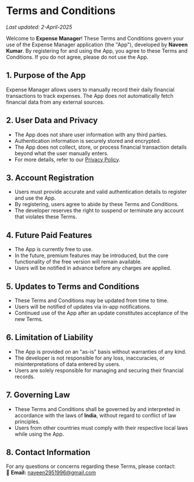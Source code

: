 # Terms and Conditions
_Last updated: 2-April-2025_

Welcome to **Expense Manager**! These Terms and Conditions govern your use of the Expense Manager application (the "App"), developed by **Naveen Kumar**. By registering for and using the App, you agree to these Terms and Conditions. If you do not agree, please do not use the App.

## 1. Purpose of the App
Expense Manager allows users to manually record their daily financial transactions to track expenses. The App does not automatically fetch financial data from any external sources.

## 2. User Data and Privacy
- The App does not share user information with any third parties.  
- Authentication information is securely stored and encrypted.  
- The App does not collect, store, or process financial transaction details beyond what the user manually enters.  
- For more details, refer to our [Privacy Policy](https://github.com/naveen-ku/docs-agreements/blob/main/privacy-policy.md).

## 3. Account Registration
- Users must provide accurate and valid authentication details to register and use the App.  
- By registering, users agree to abide by these Terms and Conditions.  
- The developer reserves the right to suspend or terminate any account that violates these Terms.  

## 4. Future Paid Features
- The App is currently free to use.  
- In the future, premium features may be introduced, but the core functionality of the free version will remain available.  
- Users will be notified in advance before any charges are applied.

## 5. Updates to Terms and Conditions
- These Terms and Conditions may be updated from time to time.  
- Users will be notified of updates via in-app notifications.  
- Continued use of the App after an update constitutes acceptance of the new Terms.

## 6. Limitation of Liability
- The App is provided on an "as-is" basis without warranties of any kind.  
- The developer is not responsible for any loss, inaccuracies, or misinterpretations of data entered by users.  
- Users are solely responsible for managing and securing their financial records.

## 7. Governing Law
- These Terms and Conditions shall be governed by and interpreted in accordance with the laws of **India**, without regard to conflict of law principles.  
- Users from other countries must comply with their respective local laws while using the App.

## 8. Contact Information
For any questions or concerns regarding these Terms, please contact:  
📧 **Email:** naveen2951996@gmail.com